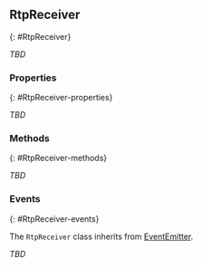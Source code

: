 ## RtpReceiver
{: #RtpReceiver}

*TBD*


### Properties
{: #RtpReceiver-properties}

<section markdown='1'>

*TBD*

</section>


### Methods
{: #RtpReceiver-methods}

<section markdown='1'>

*TBD*

</section>


### Events
{: #RtpReceiver-events}

The `RtpReceiver` class inherits from [EventEmitter](https://nodejs.org/api/events.html#events_class_eventemitter).

<section markdown='1'>

*TBD*

</section>
